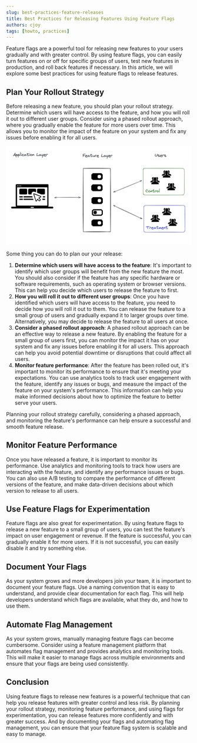```yaml
---
slug: best-practices-feature-releases
title: Best Practices for Releasing Features Using Feature Flags
authors: cjoy
tags: [howto, practices]
---
```


Feature flags are a powerful tool for releasing new features to your users gradually and with greater control. By using feature flags, you can easily turn features on or off for specific groups of users, test new features in production, and roll back features if necessary. In this article, we will explore some best practices for using feature flags to release features.

<!--truncate-->

## Plan Your Rollout Strategy

Before releasing a new feature, you should plan your rollout strategy. Determine which users will have access to the feature, and how you will roll it out to different user groups. Consider using a phased rollout approach, where you gradually enable the feature for more users over time. This allows you to monitor the impact of the feature on your system and fix any issues before enabling it for all users.

![Targeting userss](./plan-your-rollout-strategy.png)

Some thing you can do to plan our your release:

1. **Determine which users will have access to the feature**: It's important to identify which user groups will benefit from the new feature the most. You should also consider if the feature has any specific hardware or software requirements, such as operating system or browser versions. This can help you decide which users to release the feature to first.
1. **How you will roll it out to different user groups**: Once you have identified which users will have access to the feature, you need to decide how you will roll it out to them. You can release the feature to a small group of users and gradually expand it to larger groups over time. Alternatively, you may decide to release the feature to all users at once.
1. **Consider a phased rollout approach**: A phased rollout approach can be an effective way to release a new feature. By enabling the feature for a small group of users first, you can monitor the impact it has on your system and fix any issues before enabling it for all users. This approach can help you avoid potential downtime or disruptions that could affect all users.
1. **Monitor feature performance**: After the feature has been rolled out, it's important to monitor its performance to ensure that it's meeting your expectations. You can use analytics tools to track user engagement with the feature, identify any issues or bugs, and measure the impact of the feature on your system's performance. This information can help you make informed decisions about how to optimize the feature to better serve your users.

Planning your rollout strategy carefully, considering a phased approach, and monitoring the feature's performance can help ensure a successful and smooth feature release.

## Monitor Feature Performance

Once you have released a feature, it is important to monitor its performance. Use analytics and monitoring tools to track how users are interacting with the feature, and identify any performance issues or bugs. You can also use A/B testing to compare the performance of different versions of the feature, and make data-driven decisions about which version to release to all users.

## Use Feature Flags for Experimentation

Feature flags are also great for experimentation. By using feature flags to release a new feature to a small group of users, you can test the feature's impact on user engagement or revenue. If the feature is successful, you can gradually enable it for more users. If it is not successful, you can easily disable it and try something else.

## Document Your Flags

As your system grows and more developers join your team, it is important to document your feature flags. Use a naming convention that is easy to understand, and provide clear documentation for each flag. This will help developers understand which flags are available, what they do, and how to use them.

## Automate Flag Management

As your system grows, manually managing feature flags can become cumbersome. Consider using a feature management platform that automates flag management and provides analytics and monitoring tools. This will make it easier to manage flags across multiple environments and ensure that your flags are being used consistently.

## Conclusion

Using feature flags to release new features is a powerful technique that can help you release features with greater control and less risk. By planning your rollout strategy, monitoring feature performance, and using flags for experimentation, you can release features more confidently and with greater success. And by documenting your flags and automating flag management, you can ensure that your feature flag system is scalable and easy to manage.
